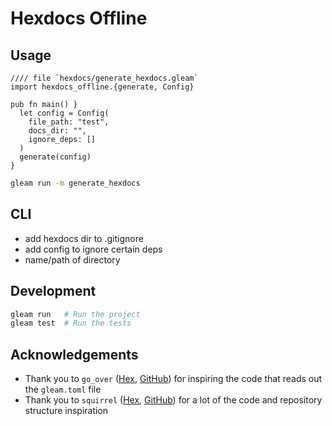 # Hexdocs Offline

## Usage
```gleam
//// file `hexdocs/generate_hexdocs.gleam`
import hexdocs_offline.{generate, Config}

pub fn main() }
  let config = Config(
    file_path: "test",
    docs_dir: "",
    ignore_deps: []
  )
  generate(config)
}
```

```sh
gleam run -m generate_hexdocs
```

## CLI
- add hexdocs dir to .gitignore
- add config to ignore certain deps
- name/path of directory

## Development

```sh
gleam run   # Run the project
gleam test  # Run the tests
```

## Acknowledgements

- Thank you to `go_over` ([Hex](https://hex.pm/packages/go_over), [GitHub](https://github.com/bwireman/go-over)) for inspiring the code that reads out the `gleam.toml` file
- Thank you to `squirrel` ([Hex](https://hex.pm/packages/squirrel), [GitHub](https://github.com/giacomocavalieri/squirrel)) for a lot of the code and repository structure inspiration
